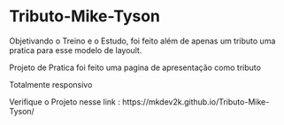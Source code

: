 # Tributo-Mike-Tyson

Objetivando o Treino e o Estudo, foi feito além de apenas um tributo uma pratica para esse modelo de layoult.
<p>Projeto de Pratica foi feito uma pagina de apresentação como tributo <p>
<p>Totalmente responsivo<p>
<p> Verifique o Projeto nesse link : https://mkdev2k.github.io/Tributo-Mike-Tyson/
